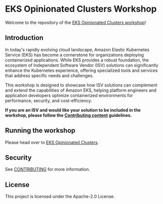 # EKS Opinionated Clusters Workshop

Welcome to the repository of the [EKS Opinionated Clusters workshop](https://eksopinionatedclustersworkshop.com)!

## Introduction

In today's rapidly evolving cloud landscape, Amazon Elastic Kubernetes Service (EKS) has become a cornerstone for organizations deploying containerized applications. While EKS provides a robust foundation, the ecosystem of Independent Software Vendor (ISV) solutions can significantly enhance the Kubernetes experience, offering specialized tools and services that address specific needs and challenges.

This workshop is designed to showcase how ISV solutions can complement and extend the capabilities of Amazon EKS, helping platform engineers and application developers optimize containerized environments for performance, security, and cost-efficiency.

**If you are an ISV and would like your solution to be included in the workshop, please follow the [Contributing content](#contributing-content) guidelines.**

## Running the workshop

Please head over to [EKS Opinionated Clusters](https://eksopinionatedclustersworkshop.com).

## Security

See [CONTRIBUTING](CONTRIBUTING.md#security-issue-notifications) for more information.

## License

This project is licensed under the Apache-2.0 License.

